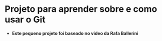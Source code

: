 # Projeto para aprender sobre e como usar o Git

- **Este pequeno projeto foi baseado no video da Rafa Ballerini**